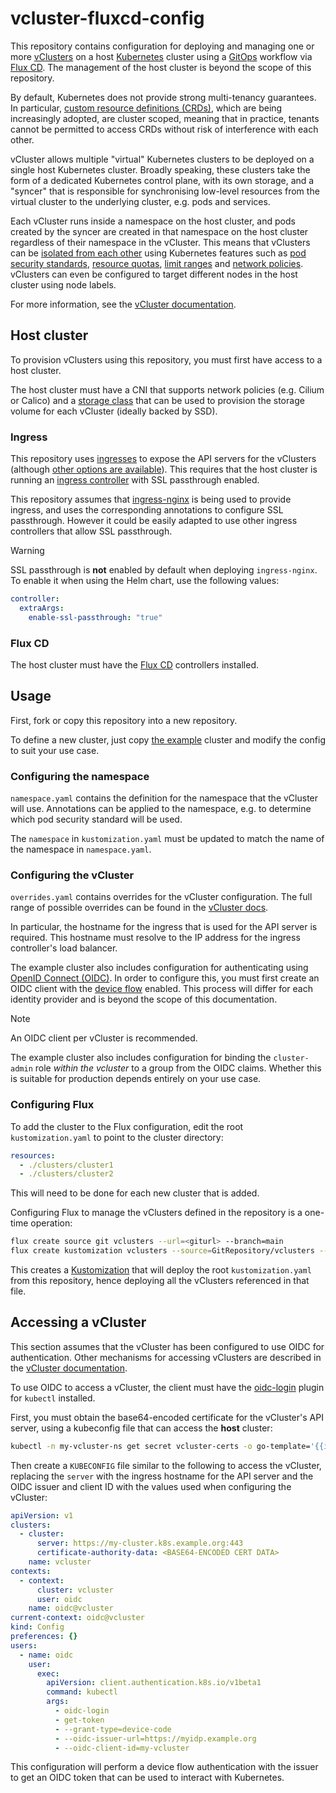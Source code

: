 # vcluster-fluxcd-config

This repository contains configuration for deploying and managing one or more
[vClusters](https://www.vcluster.com/docs) on a host [Kubernetes](https://kubernetes.io/) cluster
using a [GitOps](https://about.gitlab.com/topics/gitops/) workflow via [Flux CD](https://fluxcd.io/).
The management of the host cluster is beyond the scope of this repository.

By default, Kubernetes does not provide strong multi-tenancy guarantees. In particular,
[custom resource definitions (CRDs)](https://kubernetes.io/docs/concepts/extend-kubernetes/api-extension/custom-resources/),
which are being increasingly adopted, are cluster scoped, meaning that in practice, tenants
cannot be permitted to access CRDs without risk of interference with each other.

vCluster allows multiple "virtual" Kubernetes clusters to be deployed on a single host Kubernetes
cluster. Broadly speaking, these clusters take the form of a dedicated Kubernetes control plane,
with its own storage, and a "syncer" that is responsible for synchronising low-level resources
from the virtual cluster to the underlying cluster, e.g. pods and services.

Each vCluster runs inside a namespace on the host cluster, and pods created by the syncer are
created in that namespace on the host cluster regardless of their namespace in the vCluster.
This means that vClusters can be
[isolated from each other](https://www.vcluster.com/docs/vcluster/deploy/topologies/isolated-workloads)
using Kubernetes features such as
[pod security standards](https://kubernetes.io/docs/concepts/security/pod-security-standards/),
[resource quotas](https://kubernetes.io/docs/concepts/policy/resource-quotas/),
[limit ranges](https://kubernetes.io/docs/concepts/policy/limit-range/) and
[network policies](https://kubernetes.io/docs/concepts/services-networking/network-policies/).
vClusters can even be configured to target different nodes in the host cluster using node labels.

For more information, see the [vCluster documentation](https://www.vcluster.com/docs).

## Host cluster

To provision vClusters using this repository, you must first have access to a host cluster.

The host cluster must have a CNI that supports network policies (e.g. Cilium or Calico) and a
[storage class](https://kubernetes.io/docs/concepts/storage/storage-classes/) that can be used
to provision the storage volume for each vCluster (ideally backed by SSD).

### Ingress

This repository uses [ingresses](https://kubernetes.io/docs/concepts/services-networking/ingress/)
to expose the API servers for the vClusters (although
[other options are available](https://www.vcluster.com/docs/vcluster/manage/accessing-vcluster#expose-vcluster)).
This requires that the host cluster is running an
[ingress controller](https://kubernetes.io/docs/concepts/services-networking/ingress-controllers/)
with SSL passthrough enabled.

This repository assumes that [ingress-nginx](https://kubernetes.github.io/ingress-nginx/) is being
used to provide ingress, and uses the corresponding annotations to configure SSL passthrough.
However it could be easily adapted to use other ingress controllers that allow SSL passthrough.

> [!WARNING]
> 
> SSL passthrough is **not** enabled by default when deploying `ingress-nginx`. To enable it when
> using the Helm chart, use the following values:
>
> ```yaml
> controller:
>   extraArgs:
>     enable-ssl-passthrough: "true"
> ```

### Flux CD

The host cluster must have the [Flux CD](https://fluxcd.io/) controllers installed.

## Usage

First, fork or copy this repository into a new repository.

To define a new cluster, just copy [the example](./clusters/example/) cluster and modify the
config to suit your use case.

### Configuring the namespace

`namespace.yaml` contains the definition for the namespace that the vCluster will use. Annotations
can be applied to the namespace, e.g. to determine which pod security standard will be used.

The `namespace` in `kustomization.yaml` must be updated to match the name of the namespace in
`namespace.yaml`.

### Configuring the vCluster

`overrides.yaml` contains overrides for the vCluster configuration. The full range of possible
overrides can be found in the
[vCluster docs](https://www.vcluster.com/docs/vcluster/configure/vcluster-yaml/).

In particular, the hostname for the ingress that is used for the API server is required. This
hostname must resolve to the IP address for the ingress controller's load balancer.

The example cluster also includes configuration for authenticating using
[OpenID Connect (OIDC)](https://openid.net/developers/how-connect-works/). In order to configure
this, you must first create an OIDC client with the
[device flow](https://www.oauth.com/oauth2-servers/device-flow/) enabled. This process will differ
for each identity provider and is beyond the scope of this documentation.

> [!NOTE]
> An OIDC client per vCluster is recommended.

The example cluster also includes configuration for binding the `cluster-admin` role _within the
vcluster_ to a group from the OIDC claims. Whether this is suitable for production depends entirely
on your use case.

### Configuring Flux

To add the cluster to the Flux configuration, edit the root `kustomization.yaml` to point to the
cluster directory:

```yaml
resources:
  - ./clusters/cluster1
  - ./clusters/cluster2
```

This will need to be done for each new cluster that is added.

Configuring Flux to manage the vClusters defined in the repository is a one-time operation:

```sh
flux create source git vclusters --url=<giturl> --branch=main
flux create kustomization vclusters --source=GitRepository/vclusters --prune=true
```

This creates a [Kustomization](https://fluxcd.io/flux/components/kustomize/kustomizations/) that
will deploy the root `kustomization.yaml` from this repository, hence deploying all the vClusters
referenced in that file.

## Accessing a vCluster

This section assumes that the vCluster has been configured to use OIDC for authentication. Other
mechanisms for accessing vClusters are described in the
[vCluster documentation](https://www.vcluster.com/docs/vcluster/manage/accessing-vcluster).

To use OIDC to access a vCluster, the client must have the
[oidc-login](https://github.com/int128/kubelogin) plugin for `kubectl` installed.

First, you must obtain the base64-encoded certificate for the vCluster's API server, using a
kubeconfig file that can access the **host** cluster:

```sh
kubectl -n my-vcluster-ns get secret vcluster-certs -o go-template='{{index .data "ca.crt"}}'
```

Then create a `KUBECONFIG` file similar to the following to access the vCluster, replacing the
`server` with the ingress hostname for the API server and the OIDC issuer and client ID with
the values used when configuring the vCluster:

```yaml
apiVersion: v1
clusters:
  - cluster:
      server: https://my-cluster.k8s.example.org:443
      certificate-authority-data: <BASE64-ENCODED CERT DATA>
    name: vcluster
contexts:
  - context:
      cluster: vcluster
      user: oidc
    name: oidc@vcluster
current-context: oidc@vcluster
kind: Config
preferences: {}
users:
  - name: oidc
    user:
      exec:
        apiVersion: client.authentication.k8s.io/v1beta1
        command: kubectl
        args:
          - oidc-login
          - get-token
          - --grant-type=device-code
          - --oidc-issuer-url=https://myidp.example.org
          - --oidc-client-id=my-vcluster
```

This configuration will perform a device flow authentication with the issuer to get an OIDC
token that can be used to interact with Kubernetes.
